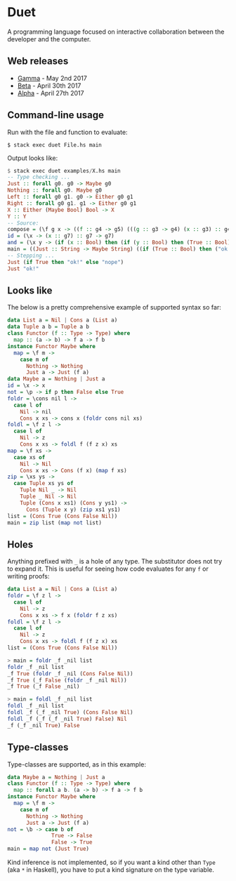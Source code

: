 # Duet

A programming language focused on interactive collaboration between
the developer and the computer.

## Web releases

* [Gamma](http://chrisdone.com/toys/duet-gamma/) - May 2nd 2017
* [Beta](http://chrisdone.com/toys/duet-beta/) - April 30th 2017
* [Alpha](http://chrisdone.com/toys/duet-alpha/) - April 27th 2017

## Command-line usage

Run with the file and function to evaluate:

    $ stack exec duet File.hs main

Output looks like:

``` haskell
$ stack exec duet examples/X.hs main
-- Type checking ...
Just :: forall g0. g0 -> Maybe g0
Nothing :: forall g0. Maybe g0
Left :: forall g0 g1. g0 -> Either g0 g1
Right :: forall g0 g1. g1 -> Either g0 g1
X :: Either (Maybe Bool) Bool -> X
Y :: Y
-- Source:
compose = (\f g x -> ((f :: g4 -> g5) (((g :: g3 -> g4) (x :: g3) :: g4)) :: g5) :: (g4 -> g5) -> (g3 -> g4) -> g3 -> g5)
id = (\x -> (x :: g7) :: g7 -> g7)
and = (\x y -> (if (x :: Bool) then (if (y :: Bool) then (True :: Bool) else (False :: Bool) :: Bool) else (False :: Bool) :: Bool) :: Bool -> Bool -> Bool)
main = ((Just :: String -> Maybe String) ((if (True :: Bool) then ("ok!" :: String) else ("nope" :: String) :: String)) :: Maybe String)
-- Stepping ...
Just (if True then "ok!" else "nope")
Just "ok!"
```

## Looks like

The below is a pretty comprehensive example of supported syntax so
far:

``` haskell
data List a = Nil | Cons a (List a)
data Tuple a b = Tuple a b
class Functor (f :: Type -> Type) where
  map :: (a -> b) -> f a -> f b
instance Functor Maybe where
  map = \f m ->
    case m of
      Nothing -> Nothing
      Just a -> Just (f a)
data Maybe a = Nothing | Just a
id = \x -> x
not = \p -> if p then False else True
foldr = \cons nil l ->
  case l of
    Nil -> nil
    Cons x xs -> cons x (foldr cons nil xs)
foldl = \f z l ->
  case l of
    Nil -> z
    Cons x xs -> foldl f (f z x) xs
map = \f xs ->
  case xs of
    Nil -> Nil
    Cons x xs -> Cons (f x) (map f xs)
zip = \xs ys ->
  case Tuple xs ys of
    Tuple Nil _ -> Nil
    Tuple _ Nil -> Nil
    Tuple (Cons x xs1) (Cons y ys1) ->
      Cons (Tuple x y) (zip xs1 ys1)
list = (Cons True (Cons False Nil))
main = zip list (map not list)
```

## Holes

Anything prefixed with `_` is a hole of any type. The substitutor does
not try to expand it. This is useful for seeing how code evaluates for
any `f` or writing proofs:

```haskell
data List a = Nil | Cons a (List a)
foldr = \f z l ->
  case l of
    Nil -> z
    Cons x xs -> f x (foldr f z xs)
foldl = \f z l ->
  case l of
    Nil -> z
    Cons x xs -> foldl f (f z x) xs
list = (Cons True (Cons False Nil))
```

 ```haskell
> main = foldr _f _nil list
foldr _f _nil list
_f True (foldr _f _nil (Cons False Nil))
_f True (_f False (foldr _f _nil Nil))
_f True (_f False _nil)
```

 ```haskell
> main = foldl _f _nil list
foldl _f _nil list
foldl _f (_f _nil True) (Cons False Nil)
foldl _f (_f (_f _nil True) False) Nil
_f (_f _nil True) False
```

## Type-classes

Type-classes are supported, as in this example:

``` haskell
data Maybe a = Nothing | Just a
class Functor (f :: Type -> Type) where
  map :: forall a b. (a -> b) -> f a -> f b
instance Functor Maybe where
  map = \f m ->
    case m of
      Nothing -> Nothing
      Just a -> Just (f a)
not = \b -> case b of
              True -> False
              False -> True
main = map not (Just True)
```

Kind inference is not implemented, so if you want a kind other than
`Type` (aka `*` in Haskell), you have to put a kind signature on the
type variable.
